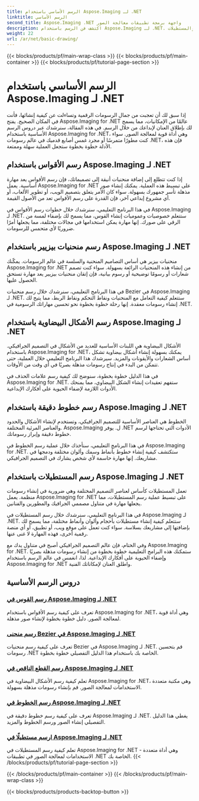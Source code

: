 ```yaml
---
title: الرسم الأساسي باستخدام Aspose.Imaging لـ .NET
linktitle: الرسم الأساسي
second_title: Aspose.Imaging .NET واجهة برمجة تطبيقات معالجة الصور
description: اكتشف فن الرسم باستخدام Aspose.Imaging لـ .NET. أنشئ صورًا مذهلة من خلال أدلة خطوة بخطوة حول الأقواس ومنحنيات بيزييه والأشكال الناقصية والخطوط والمستطيلات.
weight: 22
url: /ar/net/basic-drawing/
---
```


{{< blocks/products/pf/main-wrap-class >}}
{{< blocks/products/pf/main-container >}}
{{< blocks/products/pf/tutorial-page-section >}}

# الرسم الأساسي باستخدام Aspose.Imaging لـ .NET


إذا سبق لك أن تعجبت من جمال الرسومات الرقمية وتساءلت عن كيفية إنشائها، فأنت في المكان الصحيح. يفتح Aspose.Imaging for .NET عالمًا من الإمكانيات، مما يسمح لك بإطلاق العنان لإبداعك من خلال الرسم. في هذه المقالة، سنرشدك عبر دروس الرسم الأساسية باستخدام Aspose.Imaging for .NET، وهي أداة قوية لمعالجة الصور. سواء كنت مطورًا متمرسًا أو مجرد غمس أصابع قدميك في عالم رسومات .NET، فإن هذه الأدلة خطوة بخطوة ستجعل العملية سهلة وممتعة.

## رسم الأقواس باستخدام Aspose.Imaging لـ .NET

إذا كنت تتطلع إلى إضافة منحنيات أنيقة إلى تصميماتك، فإن رسم الأقواس يعد مهارة أساسية. يعمل Aspose.Imaging for .NET على تبسيط هذه العملية. يمكنك إنشاء صور مذهلة تأسر جمهورك بسهولة. سواء كان الأمر يتعلق بتصميم الويب، أو تطوير الألعاب، أو أي مشروع إبداعي آخر، فإن القدرة على رسم الأقواس تعد من الأصول القيمة.

في هذا البرنامج التعليمي، سنرشدك خلال خطوات رسم الأقواس في Aspose.Imaging لـ .NET. ستتعلم خصوصيات وعموميات إنشاء القوس، مما يسمح لك بإضفاء لمسة من الرقي على صورك. إنها مهارة يمكن استخدامها في مجالات مختلفة، مما يجعلها أمرًا ضروريًا لأي متحمس للرسومات.

## رسم منحنيات بيزيير باستخدام Aspose.Imaging لـ .NET

منحنيات بيزير هي أساس التصاميم المنحنية والسلسة في عالم الرسومات. يمكّنك Aspose.Imaging for .NET من إنشاء هذه المنحنيات الرائعة بسهولة. سواء كنت تصمم شعارات أو رسومًا توضيحية أو رسوم بيانية، فإن إتقان منحنيات بيزيير يعد مهارة تستحق الحصول عليها.

في هذا البرنامج التعليمي، سنرشدك خلال رسم منحنيات Bezier في Aspose.Imaging لـ .NET. ستتعلم كيفية التعامل مع المنحنيات ونقاط التحكم ونقاط الربط، مما يتيح لك إنشاء رسومات معقدة. إنها رحلة خطوة بخطوة نحو تحسين مهاراتك الرسومية في .NET.

## رسم الأشكال البيضاوية باستخدام Aspose.Imaging لـ .NET

الأشكال البيضاوية هي اللبنات الأساسية للعديد من الأشكال في التصميم الجرافيكي. باستخدام Aspose.Imaging for .NET، يمكنك بسهولة إنشاء أشكال بيضاوية تشكل أساس الشعارات والأيقونات والمزيد. سيرشدك هذا البرنامج التعليمي خلال العملية، حتى تتمكن من البدء في إنتاج رسومات مذهلة بصريًا في أي وقت من الأوقات.

في هذا الدليل خطوة بخطوة، سنوضح لك كيفية رسم علامات الحذف في Aspose.Imaging for .NET. ستفهم تعقيدات إنشاء الشكل البيضاوي، مما يمنحك الأدوات اللازمة لإضفاء الحيوية على أفكارك الإبداعية.

## رسم خطوط دقيقة باستخدام Aspose.Imaging لـ .NET

الخطوط هي العناصر الأساسية للتصميم الجرافيكي، وتستخدم لإنشاء الأشكال والحدود والعناصر المرئية المختلفة. Aspose.Imaging ل. يوفر .NET الأدوات التي تحتاجها لرسم خطوط دقيقة وإبراز رسوماتك.

في هذا البرنامج التعليمي، سنأخذك خلال عملية رسم الخطوط في Aspose.Imaging for .NET. ستكتشف كيفية إنشاء خطوط بأنماط وسمك وألوان مختلفة ودمجها في مشاريعك. إنها مهارة حاسمة لأي شخص يشارك في التصميم الجرافيكي.

## رسم المستطيلات باستخدام Aspose.Imaging لـ .NET

تعمل المستطيلات كأساس لعناصر التصميم المختلفة وهي ضرورية في إنشاء رسومات منظمة. يعمل Aspose.Imaging for .NET على تبسيط عملية رسم المستطيلات، مما يجعلها مهارة في متناول مصممي الجرافيك والمطورين والفنانين.

في هذا البرنامج التعليمي، سنرشدك خلال رسم المستطيلات في Aspose.Imaging لـ .NET. ستتعلم كيفية إنشاء مستطيلات بأحجام وألوان وأنماط مختلفة، مما يسمح لك بإضافتها إلى مشاريعك بسلاسة. سواء كنت تعمل على موقع ويب، أو تطبيق، أو أي منصة رقمية أخرى، فهذه المهارة لا غنى عنها.

وفي الختام، فإن عالم التصميم الجرافيكي أصبح في متناول يدك مع Aspose.Imaging for .NET. ستمكنك هذه البرامج التعليمية خطوة بخطوة من إنشاء رسومات مذهلة بصريًا وإضفاء الحيوية على أفكارك الإبداعية. لذا، انغمس في عالم الرسم باستخدام Aspose.Imaging for .NET واطلق العنان لإمكاناتك الفنية.
## دروس الرسم الأساسية
### [رسم القوس في Aspose.Imaging لـ .NET](./draw-arc/)
تعرف على كيفية رسم الأقواس باستخدام Aspose.Imaging for .NET، وهي أداة قوية لمعالجة الصور. دليل خطوة بخطوة لإنشاء صور مذهلة.
### [رسم منحنى Bezier في Aspose.Imaging لـ .NET](./draw-bezier-curve/)
تعرف على كيفية رسم منحنيات Bezier في Aspose.Imaging لـ .NET. قم بتحسين رسومات .NET الخاصة بك باستخدام هذا الدليل التفصيلي خطوة بخطوة.
### [رسم القطع الناقص في Aspose.Imaging لـ .NET](./draw-ellipse/)
تعلم كيفية رسم الأشكال البيضاوية في Aspose.Imaging for .NET، وهي مكتبة متعددة الاستخدامات لمعالجة الصور. قم بإنشاء رسومات مذهلة بسهولة.
### [رسم الخطوط في Aspose.Imaging لـ .NET](./draw-lines/)
تعرف على كيفية رسم خطوط دقيقة في Aspose.Imaging لـ .NET. يغطي هذا الدليل التفصيلي إنشاء الصور ورسم الخطوط والمزيد.
### [ارسم مستطيلًا في Aspose.Imaging لـ .NET](./draw-rectangle/)
تعلم كيفية رسم المستطيلات في Aspose.Imaging for .NET - وهي أداة متعددة الاستخدامات لمعالجة الصور في تطبيقات .NET الخاصة بك.
{{< /blocks/products/pf/tutorial-page-section >}}

{{< /blocks/products/pf/main-container >}}
{{< /blocks/products/pf/main-wrap-class >}}

{{< blocks/products/products-backtop-button >}}
